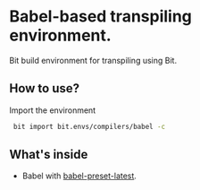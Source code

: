  # Babel-based transpiling environment.
 Bit build environment for transpiling using Bit.
 
 ## How to use?
 
 Import the environment
 ```bash
  bit import bit.envs/compilers/babel -c
 ```
 
 ## What's inside
 - Babel with [babel-preset-latest](https://babeljs.io/docs/plugins/preset-latest/).